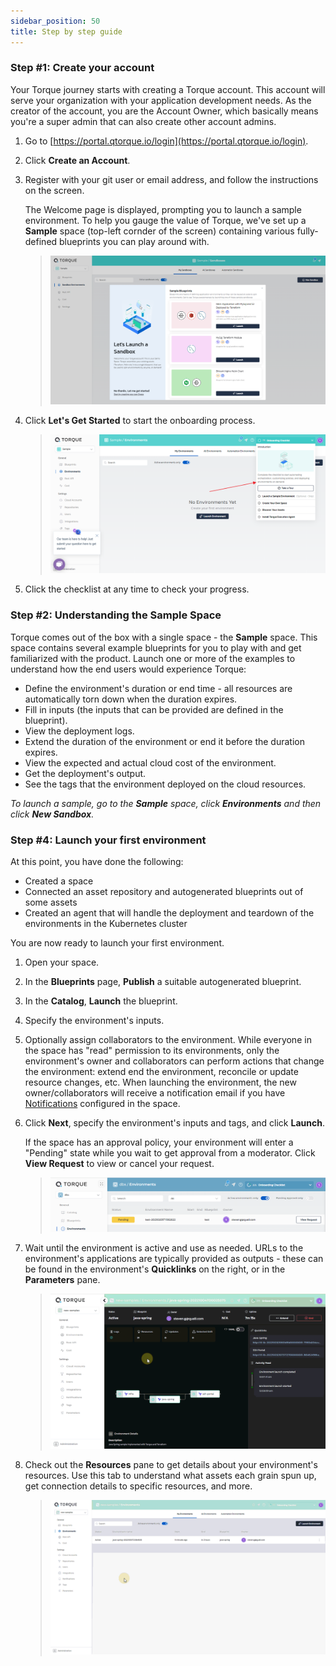 ```yaml
---
sidebar_position: 50
title: Step by step guide
---
```


### Step #1: Create your account
Your Torque journey starts with creating a Torque account. This account will serve your organization with your application development needs. As the creator of the account, you are the Account Owner, which basically means you're a super admin that can also create other account admins.

1. Go to [https://portal.qtorque.io/login](https://portal.qtorque.io/login).
2. Click __Create an Account__.
3. Register with your git user or email address, and follow the instructions on the screen.
   
   The Welcome page is displayed, prompting you to launch a sample environment. To help you gauge the value of Torque, we've set up a __Sample__ space (top-left cornder of the screen) containing various fully-defined blueprints you can play around with.

   > ![Locale Dropdown](/img/welcome-page.png)
4. Click __Let's Get Started__ to start the onboarding process.
   > ![Locale Dropdown](/img/onboarding.png)

5. Click the checklist at any time to check your progress.

### Step #2: Understanding the Sample Space

Torque comes out of the box with a single space - the __Sample__ space. This space contains several example blueprints for you to play with and get familiarized with the product.
Launch one or more of the examples to understand how the end users would experience Torque:

  * Define the environment's duration or end time - all resources are automatically torn down when the duration expires. 
  * Fill in inputs (the inputs that can be provided are defined in the blueprint).
  * View the deployment logs.
  * Extend the duration of the environment or end it before the duration expires.
  * View the expected and actual cloud cost of the environment. 
  * Get the deployment's output.
  * See the tags that the environment deployed on the cloud resources.

_To launch a sample, go to the __Sample__ space, click __Environments__ and then click __New Sandbox__._



### Step #4: Launch your first environment

At this point, you have done the following:
* Created a space
* Connected an asset repository and autogenerated blueprints out of some assets
* Created an agent that will handle the deployment and teardown of the environments in the Kubernetes cluster

You are now ready to launch your first environment.

1. Open your space.
2. In the __Blueprints__ page, __Publish__ a suitable autogenerated blueprint.
3. In the __Catalog__, __Launch__ the blueprint.
4. Specify the environment's inputs.
5. Optionally assign collaborators to the environment. While everyone in the space has "read" permission to its environments, only the environment's owner and collaborators can perform actions that change the environment: extend end the environment, reconcile or update resource changes, etc. When launching the environment, the new owner/collaborators will receive a notification email if you have [Notifications](/admin-guide/notifications) configured in the space.
6. Click __Next__, specify the environment's inputs and tags, and click __Launch__.
   
   If the space has an approval policy, your environment will enter a "Pending" state while you wait to get approval from a moderator. Click __View Request__ to view or cancel your request.
   > ![Locale Dropdown](/img/pending-approval.png)   
7. Wait until the environment is active and use as needed. URLs to the environment's applications are typically provided as outputs - these can be found in the environment's __Quicklinks__ on the right, or in the __Parameters__ pane.
   > ![Locale Dropdown](/img/outputs.gif)
8. Check out the __Resources__ pane to get details about your environment's resources. Use this tab to understand what assets each grain spun up, get connection details to specific resources, and more.
   > ![Locale Dropdown](/img/resource-details.gif)
